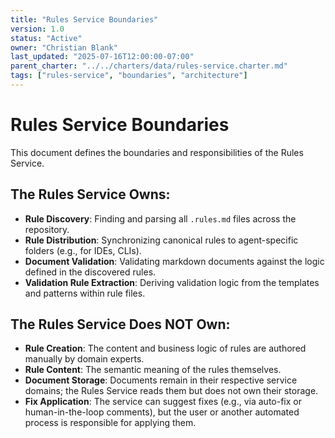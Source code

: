 ```yaml
---
title: "Rules Service Boundaries"
version: 1.0
status: "Active"
owner: "Christian Blank"
last_updated: "2025-07-16T12:00:00-07:00"
parent_charter: "../../charters/data/rules-service.charter.md"
tags: ["rules-service", "boundaries", "architecture"]
---
```


# Rules Service Boundaries

This document defines the boundaries and responsibilities of the Rules Service.

## The Rules Service Owns:

- **Rule Discovery**: Finding and parsing all `.rules.md` files across the repository.
- **Rule Distribution**: Synchronizing canonical rules to agent-specific folders (e.g., for IDEs, CLIs).
- **Document Validation**: Validating markdown documents against the logic defined in the discovered rules.
- **Validation Rule Extraction**: Deriving validation logic from the templates and patterns within rule files.

## The Rules Service Does NOT Own:

- **Rule Creation**: The content and business logic of rules are authored manually by domain experts.
- **Rule Content**: The semantic meaning of the rules themselves.
- **Document Storage**: Documents remain in their respective service domains; the Rules Service reads them but does not own their storage.
- **Fix Application**: The service can suggest fixes (e.g., via auto-fix or human-in-the-loop comments), but the user or another automated process is responsible for applying them.
